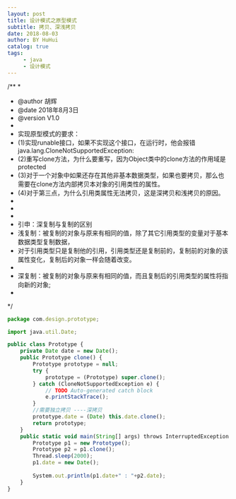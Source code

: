 ```yaml
--- 
layout: post 
title: 设计模式之原型模式
subtitle: 拷贝、深浅拷贝
date: 2018-08-03 
author: BY HuHui
catalog: true
tags: 
     - java
     - 设计模式
---
```



/**
 * 
 * @author 胡辉
 * @date   2018年8月3日
 * @version V1.0
 * 
 * 实现原型模式的要求：
 * (1)实现runable接口，如果不实现这个接口，在运行时，他会报错  java.lang.CloneNotSupportedException: 
 * (2)重写clone方法，为什么要重写，因为Object类中的clone方法的作用域是protected
 * (3)对于一个对象中如果还存在其他非基本数据类型，如果也要拷贝，那么也需要在clone方法内部拷贝本对象的引用类性的属性。
 * (4)对于第三点，为什么引用类属性无法拷贝，这是深拷贝和浅拷贝的原因。
 * 
 *
 *
 * 引申：深复制与复制的区别
 * 浅复制：被复制的对象与原来有相同的值，除了其它引用类型的变量对于基本数据类型复制数据，
 * 对于引用类型只是复制他的引用，引用类型还是复制前的，复制前的对象的该属性变化，复制后的对象一样会随着改变。
 * 
 * 深复制：被复制的对象与原来有相同的值，而且复制后的引用类型的属性将指向新的对象;
 * 
 */



```js
package com.design.prototype;

import java.util.Date;

public class Prototype {
	private Date date = new Date();
	public Prototype clone() {
		Prototype prototype = null;
		try {
			prototype = (Prototype) super.clone();
		} catch (CloneNotSupportedException e) {
			// TODO Auto-generated catch block
			e.printStackTrace();
		}
		//需要独立拷贝 ----深拷贝
		prototype.date = (Date) this.date.clone();
		return prototype;
	}
	public static void main(String[] args) throws InterruptedException {
		Prototype p1 = new Prototype();
		Prototype p2 = p1.clone();
		Thread.sleep(2000);
		p1.date = new Date();
		
		System.out.println(p1.date+" : "+p2.date);
	}
}


```

